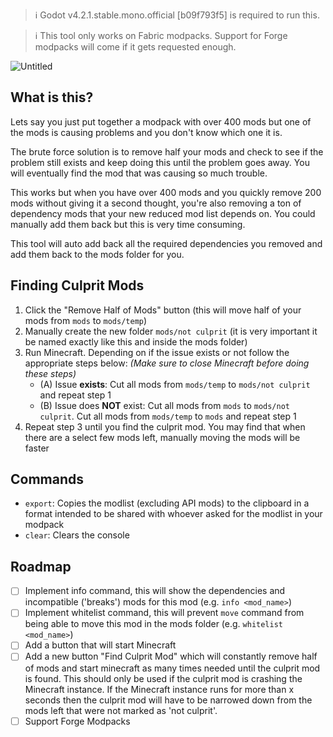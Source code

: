 > ℹ️ Godot v4.2.1.stable.mono.official [b09f793f5] is required to run this.

> ℹ️ This tool only works on Fabric modpacks. Support for Forge modpacks will come if it gets requested enough.

![Untitled](https://github.com/Valks-Minecraft-Plugins/FiestaMC/assets/6277739/5ffa1587-9612-4892-ade5-64462cf42dc5)

## What is this?
Lets say you just put together a modpack with over 400 mods but one of the mods is causing problems and you don't know which one it is.

The brute force solution is to remove half your mods and check to see if the problem still exists and keep doing this until the problem goes away. You will eventually find the mod that was causing so much trouble.

This works but when you have over 400 mods and you quickly remove 200 mods without giving it a second thought, you're also removing a ton of dependency mods that your new reduced mod list depends on. You could manually add them back but this is very time consuming.

This tool will auto add back all the required dependencies you removed and add them back to the mods folder for you.

## Finding Culprit Mods
1. Click the "Remove Half of Mods" button (this will move half of your mods from `mods` to `mods/temp`)
2. Manually create the new folder `mods/not culprit` (it is very important it be named exactly like this and inside the mods folder)
3. Run Minecraft. Depending on if the issue exists or not follow the appropriate steps below: *(Make sure to close Minecraft before doing these steps)*
   - (A) Issue **exists**: Cut all mods from `mods/temp` to `mods/not culprit` and repeat step 1
   - (B) Issue does **NOT** exist: Cut all mods from `mods` to `mods/not culprit`. Cut all mods from `mods/temp` to `mods` and repeat step 1
4. Repeat step 3 until you find the culprit mod. You may find that when there are a select few mods left, manually moving the mods will be faster

## Commands
- `export`: Copies the modlist (excluding API mods) to the clipboard in a format intended to be shared with whoever asked for the modlist in your modpack
- `clear`: Clears the console

## Roadmap
- [ ] Implement info command, this will show the dependencies and incompatible ('breaks') mods for this mod (e.g. `info <mod_name>`)
- [ ] Implement whitelist command, this will prevent `move` command from being able to move this mod in the mods folder (e.g. `whitelist <mod_name>`)
- [ ] Add a button that will start Minecraft
- [ ] Add a new button "Find Culprit Mod" which will constantly remove half of mods and start minecraft as many times needed until the culprit mod is found. This should only be used if the culprit mod is crashing the Minecraft instance. If the Minecraft instance runs for more than x seconds then the culprit mod will have to be narrowed down from the mods left that were not marked as 'not culprit'.
- [ ] Support Forge Modpacks
